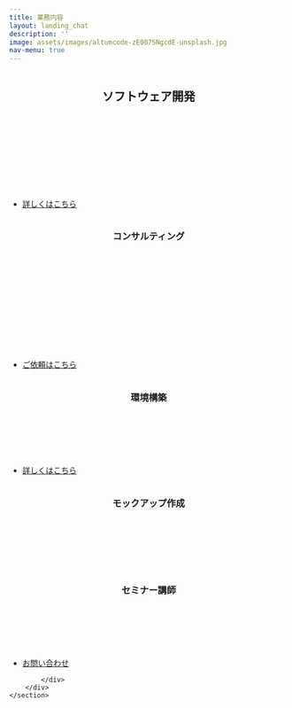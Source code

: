 ```yaml
---
title: 業務内容
layout: landing_chat
description: ''
image: assets/images/altumcode-zE007SNgcdE-unsplash.jpg
nav-menu: true
---
```


<!-- Main -->
<div id="main">


<!-- Two -->
<section id="two" class="spotlights">
<section>
    <a href="generic.html" class="image">
        <img src="{% link assets/images/goran-ivos-T8LMIN09-mo-unsplash.jpg %}" alt="" data-position="center center" />
    </a>
    <div class="content">
        <div class="inner">
            <header class="major">
            <h2>ソフトウェア開発</h2>
            </header>
            <p style="color:#fff;">私たちは、２０年以上もソフトウェア開発に携わってきました。<br>
            サーバーサイド、クライアントサイド、スマホアプリなど、実績は多岐にわたります。<br>
            また、当社だけでの開発、チーム開発など、開発形式も様々な経験があります。<br>
            設計や保守作業もおまかせください。<br>
    </p>
            <ul class="actions">
            <li><a href="desc/spec.html" class="button">詳しくはこちら</a></li>
            </ul>
        </div>
    </div>
</section>
	<section>
		<a href="generic.html" class="image">
			<img src="{% link assets/images/goran-ivos-G_BCcijtpUY-unsplash.jpg %}" alt="" data-position="center center" />
		</a>
		<div class="content">
			<div class="inner">
				<header class="major">
					<h3>コンサルティング</h3>
				</header>
				<p style="color:#fff;">小さなアドバイスや調査から、業務上での問題解決策のご提案まで、<br>
                お気軽に使える月額制コンサルティングサービスを企画中です。<br>
                「システム専門の部署を持ちたいけど、人員を確保するのが難しい…！」<br>
                そんな時は私たちがシステム部となることも可能です。<br>
                ご要望に応じて、プログラミング学習からサイトの立ち上げ、<br>
                保守業務に業務ツール開発まで、最適なコースのご用意を検討しております。<br>
                すぐのご依頼をご検討の場合は、以下よりお気軽にお問い合わせください。</p>
				<ul class="actions">
					<li><a href="/#contact" class="button">ご依頼はこちら</a></li>
				</ul>
			</div>
		</div>
	</section>
	<section>
		<a href="generic.html" class="image">
			<img src="{% link assets/images/vipul-jha-a4X1cdC1QAc-unsplash.jpg %}" alt="" data-position="top center" />
		</a>
		<div class="content">
			<div class="inner">
				<header class="major">
					<h3>環境構築</h3>
				</header>
				<p style="color:#fff;">Git,Jenkinsなどのソフトウェア構築や、AWS,共用サーバーなど<br>
                業務に最適なシステムをご提案、構築いたします。</p>
				<ul class="actions">
					<li><a href="/desc/environment.html" class="button">詳しくはこちら</a></li>
				</ul>
			</div>
		</div>
	</section>
    <section>
        <a href="generic.html" class="image">
            <img src="{% link assets/images/omid-armin-Heuqy6uiT-0-unsplash.jpg %}" alt="" data-position="top center" />
        </a>
        <div class="content">
            <div class="inner">
                <header class="major">
                    <h3>モックアップ作成</h3>
                </header>
                <p style="color:#fff;">モックアップの設計、提案、撮影用モックアップの作成も承っております。<br>
                現地での細部調整も可能です。</p>
            </div>
        </div>
    </section>
	<section>
		<a href="generic.html" class="image">
			<img src="{% link assets/images/christina-wocintechchat-com-UTw3j_aoIKM-unsplash.jpg %}" alt="" data-position="25% 25%" />
		</a>
        <div class="content">
            <div class="inner">
                <header class="major">
                    <h3>セミナー講師</h3>
                </header>
                <p style="color:#fff;">新人教育、社内スキルアップのお手伝いが可能です。<br>
                ご依頼は以下お問い合わせよりお待ちしております。</p>
                <ul class="actions">
                <li><a href="/#contact" class="button">お問い合わせ</a></li>
                </ul>

            </div>
        </div>
	</section>
</section>


</div>

